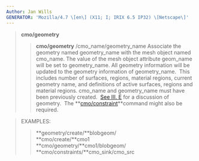 ```yaml
---
Author: Jan Wills
GENERATOR: 'Mozilla/4.7 \[en\] (X11; I; IRIX 6.5 IP32) \[Netscape\]'
---
```


> **cmo/geometry**
>
> > **cmo/geometry** /cmo\_name/geometry\_name
> > Associate the geometry named geometry\_name with the mesh object
> > named cmo\_name. The value of the mesh object attribute geom\_name
> > will be set to geometry\_name. All geometry information will be
> > updated to the geometry information of geometry\_name.  This
> > includes number of surfaces, regions, material regions, current
> > geometry name, and definitions of active surfaces, regions and
> > material regions. cmo\_name and geometry\_name must have been
> > previously created.  [See III. E](../../geometries.md) for a
> > discussion of geometry.  The
> > **[cmo/constraint](cmo_constraint.md)**command might also be
> > required.

> EXAMPLES:
>
> > **geometry/create/**blobgeom/\
> > **cmo/create/**cmo1\
> > **cmo/geometry/**cmo1/blobgeom/\
> > **cmo/constraints/**cmo\_sink/cmo\_src
